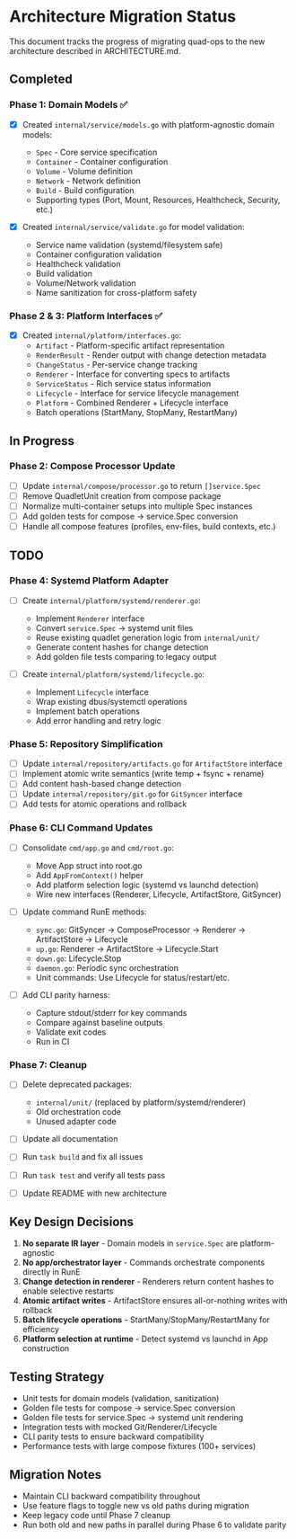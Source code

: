 # Architecture Migration Status

This document tracks the progress of migrating quad-ops to the new architecture described in ARCHITECTURE.md.

## Completed

### Phase 1: Domain Models ✅
- [x] Created `internal/service/models.go` with platform-agnostic domain models:
  - `Spec` - Core service specification
  - `Container` - Container configuration
  - `Volume` - Volume definition
  - `Network` - Network definition  
  - `Build` - Build configuration
  - Supporting types (Port, Mount, Resources, Healthcheck, Security, etc.)
  
- [x] Created `internal/service/validate.go` for model validation:
  - Service name validation (systemd/filesystem safe)
  - Container configuration validation
  - Healthcheck validation
  - Build validation
  - Volume/Network validation
  - Name sanitization for cross-platform safety

### Phase 2 & 3: Platform Interfaces ✅
- [x] Created `internal/platform/interfaces.go`:
  - `Artifact` - Platform-specific artifact representation
  - `RenderResult` - Render output with change detection metadata
  - `ChangeStatus` - Per-service change tracking
  - `Renderer` - Interface for converting specs to artifacts
  - `ServiceStatus` - Rich service status information
  - `Lifecycle` - Interface for service lifecycle management
  - `Platform` - Combined Renderer + Lifecycle interface
  - Batch operations (StartMany, StopMany, RestartMany)

## In Progress

### Phase 2: Compose Processor Update
- [ ] Update `internal/compose/processor.go` to return `[]service.Spec`
- [ ] Remove QuadletUnit creation from compose package
- [ ] Normalize multi-container setups into multiple Spec instances
- [ ] Add golden tests for compose → service.Spec conversion
- [ ] Handle all compose features (profiles, env-files, build contexts, etc.)

## TODO

### Phase 4: Systemd Platform Adapter
- [ ] Create `internal/platform/systemd/renderer.go`:
  - Implement `Renderer` interface
  - Convert `service.Spec` → systemd unit files
  - Reuse existing quadlet generation logic from `internal/unit/`
  - Generate content hashes for change detection
  - Add golden file tests comparing to legacy output
  
- [ ] Create `internal/platform/systemd/lifecycle.go`:
  - Implement `Lifecycle` interface
  - Wrap existing dbus/systemctl operations
  - Implement batch operations
  - Add error handling and retry logic

### Phase 5: Repository Simplification
- [ ] Update `internal/repository/artifacts.go` for `ArtifactStore` interface
- [ ] Implement atomic write semantics (write temp + fsync + rename)
- [ ] Add content hash-based change detection
- [ ] Update `internal/repository/git.go` for `GitSyncer` interface
- [ ] Add tests for atomic operations and rollback

### Phase 6: CLI Command Updates
- [ ] Consolidate `cmd/app.go` and `cmd/root.go`:
  - Move App struct into root.go
  - Add `AppFromContext()` helper
  - Add platform selection logic (systemd vs launchd detection)
  - Wire new interfaces (Renderer, Lifecycle, ArtifactStore, GitSyncer)
  
- [ ] Update command RunE methods:
  - `sync.go`: GitSyncer → ComposeProcessor → Renderer → ArtifactStore → Lifecycle
  - `up.go`: Renderer → ArtifactStore → Lifecycle.Start
  - `down.go`: Lifecycle.Stop
  - `daemon.go`: Periodic sync orchestration
  - Unit commands: Use Lifecycle for status/restart/etc.
  
- [ ] Add CLI parity harness:
  - Capture stdout/stderr for key commands
  - Compare against baseline outputs
  - Validate exit codes
  - Run in CI

### Phase 7: Cleanup
- [ ] Delete deprecated packages:
  - `internal/unit/` (replaced by platform/systemd/renderer)
  - Old orchestration code
  - Unused adapter code
  
- [ ] Update all documentation
- [ ] Run `task build` and fix all issues
- [ ] Run `task test` and verify all tests pass
- [ ] Update README with new architecture

## Key Design Decisions

1. **No separate IR layer** - Domain models in `service.Spec` are platform-agnostic
2. **No app/orchestrator layer** - Commands orchestrate components directly in RunE
3. **Change detection in renderer** - Renderers return content hashes to enable selective restarts
4. **Atomic artifact writes** - ArtifactStore ensures all-or-nothing writes with rollback
5. **Batch lifecycle operations** - StartMany/StopMany/RestartMany for efficiency
6. **Platform selection at runtime** - Detect systemd vs launchd in App construction

## Testing Strategy

- Unit tests for domain models (validation, sanitization)
- Golden file tests for compose → service.Spec conversion
- Golden file tests for service.Spec → systemd unit rendering
- Integration tests with mocked Git/Renderer/Lifecycle
- CLI parity tests to ensure backward compatibility
- Performance tests with large compose fixtures (100+ services)

## Migration Notes

- Maintain CLI backward compatibility throughout
- Use feature flags to toggle new vs old paths during migration
- Keep legacy code until Phase 7 cleanup
- Run both old and new paths in parallel during Phase 6 to validate parity
